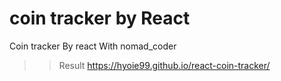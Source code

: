 # coin tracker by React

Coin tracker By react With nomad_coder

>> Result
>> https://hyoie99.github.io/react-coin-tracker/
